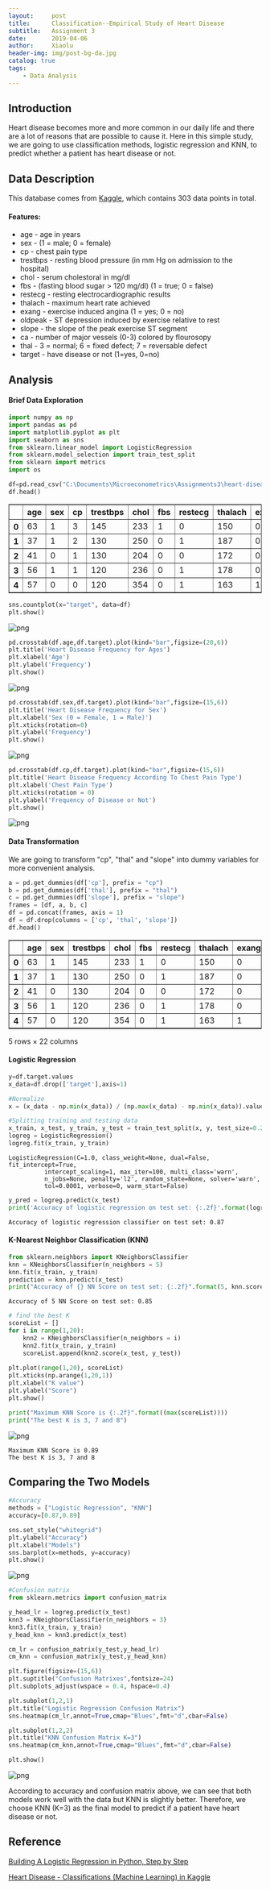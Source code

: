 ```yaml
---
layout:     post
title:      Classification--Empirical Study of Heart Disease
subtitle:   Assignment 3
date:       2019-04-06
author:     Xiaolu
header-img: img/post-bg-da.jpg
catalog: true
tags:
    - Data Analysis
---
```


## Introduction

Heart disease becomes more and more common in our daily life and there are a lot of reasons that are possible to cause it. Here in this simple study, we are going to use classification methods, logistic regression and KNN, to predict whether a patient has heart disease or not.

## Data Description

This database comes from [Kaggle](https://www.kaggle.com/ronitf/heart-disease-uci), which contains 303 data points in total.

#### Features: 
* age - age in years 
* sex - (1 = male; 0 = female) 
* cp - chest pain type 
* trestbps - resting blood pressure (in mm Hg on admission to the hospital) 
* chol - serum cholestoral in mg/dl 
* fbs - (fasting blood sugar > 120 mg/dl) (1 = true; 0 = false) 
* restecg - resting electrocardiographic results 
* thalach - maximum heart rate achieved 
* exang - exercise induced angina (1 = yes; 0 = no) 
* oldpeak - ST depression induced by exercise relative to rest 
* slope - the slope of the peak exercise ST segment 
* ca - number of major vessels (0-3) colored by flourosopy 
* thal - 3 = normal; 6 = fixed defect; 7 = reversable defect 
* target - have disease or not (1=yes, 0=no)

## Analysis

#### Brief Data Exploration


```python
import numpy as np
import pandas as pd
import matplotlib.pyplot as plt
import seaborn as sns
from sklearn.linear_model import LogisticRegression
from sklearn.model_selection import train_test_split
from sklearn import metrics
import os
```


```python
df=pd.read_csv("C:\Documents\Microeconometrics\Assignments3\heart-disease-uci/heart.csv")
df.head()
```




<div>
<style scoped>
    .dataframe tbody tr th:only-of-type {
        vertical-align: middle;
    }

    .dataframe tbody tr th {
        vertical-align: top;
    }

    .dataframe thead th {
        text-align: right;
    }
</style>
<table border="1" class="dataframe">
  <thead>
    <tr style="text-align: right;">
      <th></th>
      <th>age</th>
      <th>sex</th>
      <th>cp</th>
      <th>trestbps</th>
      <th>chol</th>
      <th>fbs</th>
      <th>restecg</th>
      <th>thalach</th>
      <th>exang</th>
      <th>oldpeak</th>
      <th>slope</th>
      <th>ca</th>
      <th>thal</th>
      <th>target</th>
    </tr>
  </thead>
  <tbody>
    <tr>
      <th>0</th>
      <td>63</td>
      <td>1</td>
      <td>3</td>
      <td>145</td>
      <td>233</td>
      <td>1</td>
      <td>0</td>
      <td>150</td>
      <td>0</td>
      <td>2.3</td>
      <td>0</td>
      <td>0</td>
      <td>1</td>
      <td>1</td>
    </tr>
    <tr>
      <th>1</th>
      <td>37</td>
      <td>1</td>
      <td>2</td>
      <td>130</td>
      <td>250</td>
      <td>0</td>
      <td>1</td>
      <td>187</td>
      <td>0</td>
      <td>3.5</td>
      <td>0</td>
      <td>0</td>
      <td>2</td>
      <td>1</td>
    </tr>
    <tr>
      <th>2</th>
      <td>41</td>
      <td>0</td>
      <td>1</td>
      <td>130</td>
      <td>204</td>
      <td>0</td>
      <td>0</td>
      <td>172</td>
      <td>0</td>
      <td>1.4</td>
      <td>2</td>
      <td>0</td>
      <td>2</td>
      <td>1</td>
    </tr>
    <tr>
      <th>3</th>
      <td>56</td>
      <td>1</td>
      <td>1</td>
      <td>120</td>
      <td>236</td>
      <td>0</td>
      <td>1</td>
      <td>178</td>
      <td>0</td>
      <td>0.8</td>
      <td>2</td>
      <td>0</td>
      <td>2</td>
      <td>1</td>
    </tr>
    <tr>
      <th>4</th>
      <td>57</td>
      <td>0</td>
      <td>0</td>
      <td>120</td>
      <td>354</td>
      <td>0</td>
      <td>1</td>
      <td>163</td>
      <td>1</td>
      <td>0.6</td>
      <td>2</td>
      <td>0</td>
      <td>2</td>
      <td>1</td>
    </tr>
  </tbody>
</table>
</div>




```python
sns.countplot(x="target", data=df)
plt.show()
```


![png](/img/post-img-classification1.png)



```python
pd.crosstab(df.age,df.target).plot(kind="bar",figsize=(20,6))
plt.title('Heart Disease Frequency for Ages')
plt.xlabel('Age')
plt.ylabel('Frequency')
plt.show()
```


![png](/img/post-img-classification2.png)



```python
pd.crosstab(df.sex,df.target).plot(kind="bar",figsize=(15,6))
plt.title('Heart Disease Frequency for Sex')
plt.xlabel('Sex (0 = Female, 1 = Male)')
plt.xticks(rotation=0)
plt.ylabel('Frequency')
plt.show()
```


![png](/img/post-img-classification3.png)



```python
pd.crosstab(df.cp,df.target).plot(kind="bar",figsize=(15,6))
plt.title('Heart Disease Frequency According To Chest Pain Type')
plt.xlabel('Chest Pain Type')
plt.xticks(rotation = 0)
plt.ylabel('Frequency of Disease or Not')
plt.show()
```


![png](/img/post-img-classification4.png)


#### Data Transformation

We are going to transform "cp", "thal" and "slope" into dummy variables for more convenient analysis.


```python
a = pd.get_dummies(df['cp'], prefix = "cp")
b = pd.get_dummies(df['thal'], prefix = "thal")
c = pd.get_dummies(df['slope'], prefix = "slope")
frames = [df, a, b, c]
df = pd.concat(frames, axis = 1)
df = df.drop(columns = ['cp', 'thal', 'slope'])
df.head()
```




<div>
<style scoped>
    .dataframe tbody tr th:only-of-type {
        vertical-align: middle;
    }

    .dataframe tbody tr th {
        vertical-align: top;
    }

    .dataframe thead th {
        text-align: right;
    }
</style>
<table border="1" class="dataframe">
  <thead>
    <tr style="text-align: right;">
      <th></th>
      <th>age</th>
      <th>sex</th>
      <th>trestbps</th>
      <th>chol</th>
      <th>fbs</th>
      <th>restecg</th>
      <th>thalach</th>
      <th>exang</th>
      <th>oldpeak</th>
      <th>ca</th>
      <th>...</th>
      <th>cp_1</th>
      <th>cp_2</th>
      <th>cp_3</th>
      <th>thal_0</th>
      <th>thal_1</th>
      <th>thal_2</th>
      <th>thal_3</th>
      <th>slope_0</th>
      <th>slope_1</th>
      <th>slope_2</th>
    </tr>
  </thead>
  <tbody>
    <tr>
      <th>0</th>
      <td>63</td>
      <td>1</td>
      <td>145</td>
      <td>233</td>
      <td>1</td>
      <td>0</td>
      <td>150</td>
      <td>0</td>
      <td>2.3</td>
      <td>0</td>
      <td>...</td>
      <td>0</td>
      <td>0</td>
      <td>1</td>
      <td>0</td>
      <td>1</td>
      <td>0</td>
      <td>0</td>
      <td>1</td>
      <td>0</td>
      <td>0</td>
    </tr>
    <tr>
      <th>1</th>
      <td>37</td>
      <td>1</td>
      <td>130</td>
      <td>250</td>
      <td>0</td>
      <td>1</td>
      <td>187</td>
      <td>0</td>
      <td>3.5</td>
      <td>0</td>
      <td>...</td>
      <td>0</td>
      <td>1</td>
      <td>0</td>
      <td>0</td>
      <td>0</td>
      <td>1</td>
      <td>0</td>
      <td>1</td>
      <td>0</td>
      <td>0</td>
    </tr>
    <tr>
      <th>2</th>
      <td>41</td>
      <td>0</td>
      <td>130</td>
      <td>204</td>
      <td>0</td>
      <td>0</td>
      <td>172</td>
      <td>0</td>
      <td>1.4</td>
      <td>0</td>
      <td>...</td>
      <td>1</td>
      <td>0</td>
      <td>0</td>
      <td>0</td>
      <td>0</td>
      <td>1</td>
      <td>0</td>
      <td>0</td>
      <td>0</td>
      <td>1</td>
    </tr>
    <tr>
      <th>3</th>
      <td>56</td>
      <td>1</td>
      <td>120</td>
      <td>236</td>
      <td>0</td>
      <td>1</td>
      <td>178</td>
      <td>0</td>
      <td>0.8</td>
      <td>0</td>
      <td>...</td>
      <td>1</td>
      <td>0</td>
      <td>0</td>
      <td>0</td>
      <td>0</td>
      <td>1</td>
      <td>0</td>
      <td>0</td>
      <td>0</td>
      <td>1</td>
    </tr>
    <tr>
      <th>4</th>
      <td>57</td>
      <td>0</td>
      <td>120</td>
      <td>354</td>
      <td>0</td>
      <td>1</td>
      <td>163</td>
      <td>1</td>
      <td>0.6</td>
      <td>0</td>
      <td>...</td>
      <td>0</td>
      <td>0</td>
      <td>0</td>
      <td>0</td>
      <td>0</td>
      <td>1</td>
      <td>0</td>
      <td>0</td>
      <td>0</td>
      <td>1</td>
    </tr>
  </tbody>
</table>
<p>5 rows × 22 columns</p>
</div>



#### Logistic Regression


```python
y=df.target.values
x_data=df.drop(['target'],axis=1)

#Normalize
x = (x_data - np.min(x_data)) / (np.max(x_data) - np.min(x_data)).values

#Splitting training and testing data
x_train, x_test, y_train, y_test = train_test_split(x, y, test_size=0.2, random_state=0)
logreg = LogisticRegression()
logreg.fit(x_train, y_train)
```


    LogisticRegression(C=1.0, class_weight=None, dual=False, fit_intercept=True,
              intercept_scaling=1, max_iter=100, multi_class='warn',
              n_jobs=None, penalty='l2', random_state=None, solver='warn',
              tol=0.0001, verbose=0, warm_start=False)




```python
y_pred = logreg.predict(x_test)
print('Accuracy of logistic regression on test set: {:.2f}'.format(logreg.score(x_test, y_test)))
```

    Accuracy of logistic regression classifier on test set: 0.87
    

#### K-Nearest Neighbor Classification (KNN)


```python
from sklearn.neighbors import KNeighborsClassifier
knn = KNeighborsClassifier(n_neighbors = 5)
knn.fit(x_train, y_train)
prediction = knn.predict(x_test)
print("Accuracy of {} NN Score on test set: {:.2f}".format(5, knn.score(x_test, y_test)))
```

    Accuracy of 5 NN Score on test set: 0.85
    


```python
# find the best K
scoreList = []
for i in range(1,20):
    knn2 = KNeighborsClassifier(n_neighbors = i)  
    knn2.fit(x_train, y_train)
    scoreList.append(knn2.score(x_test, y_test))
    
plt.plot(range(1,20), scoreList)
plt.xticks(np.arange(1,20,1))
plt.xlabel("K value")
plt.ylabel("Score")
plt.show()

print("Maximum KNN Score is {:.2f}".format((max(scoreList))))
print("The best K is 3, 7 and 8")
```


![png](/img/post-img-classification5.png)


    Maximum KNN Score is 0.89
    The best K is 3, 7 and 8
    

## Comparing the Two Models


```python
#Accuracy
methods = ["Logistic Regression", "KNN"]
accuracy=[0.87,0.89]

sns.set_style("whitegrid")
plt.ylabel("Accuracy")
plt.xlabel("Models")
sns.barplot(x=methods, y=accuracy)
plt.show()
```


![png](/img/post-img-classification6.png)



```python
#Confusion matrix
from sklearn.metrics import confusion_matrix

y_head_lr = logreg.predict(x_test)
knn3 = KNeighborsClassifier(n_neighbors = 3)
knn3.fit(x_train, y_train)
y_head_knn = knn3.predict(x_test)

cm_lr = confusion_matrix(y_test,y_head_lr)
cm_knn = confusion_matrix(y_test,y_head_knn)

plt.figure(figsize=(15,6))
plt.suptitle("Confusion Matrixes",fontsize=24)
plt.subplots_adjust(wspace = 0.4, hspace=0.4)

plt.subplot(1,2,1)
plt.title("Logistic Regression Confusion Matrix")
sns.heatmap(cm_lr,annot=True,cmap="Blues",fmt="d",cbar=False)

plt.subplot(1,2,2)
plt.title("KNN Confusion Matrix K=3")
sns.heatmap(cm_knn,annot=True,cmap="Blues",fmt="d",cbar=False)

plt.show()


```


![png](/img/post-img-classification7.png)


According to accuracy and confusion matrix above, we can see that both models work well with the data but KNN is slightly better. Therefore, we choose KNN (K=3) as the final model to predict if a patient have heart disease or not. 

## Reference

[Building A Logistic Regression in Python, Step by Step](https://towardsdatascience.com/building-a-logistic-regression-in-python-step-by-step-becd4d56c9c8)

[Heart Disease - Classifications (Machine Learning) in Kaggle](https://www.kaggle.com/cdabakoglu/heart-disease-classifications-machine-learning)
